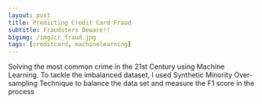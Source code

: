 ```yaml
---
layout: post
title: Predicting Credit Card Fraud
subtitle: Fraudsters Beware!!
bigimg: /img/cc_fraud.jpg
tags: [creditcard, machinelearning]
---
```


Solving the most common crime in the 21st Century using Machine Learning. To tackle the imbalanced dataset, I used Synthetic Minority Over-sampling Technique to balance the data set and measure the F1 score in the process
